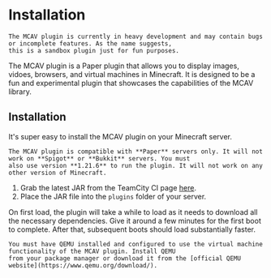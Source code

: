 # Installation

```{note}
The MCAV plugin is currently in heavy development and may contain bugs or incomplete features. As the name suggests,
this is a sandbox plugin just for fun purposes.
```

The MCAV plugin is a Paper plugin that allows you to display images, vidoes, browsers, and virtual machines in
Minecraft. It is designed to be a fun and experimental plugin that showcases the capabilities of the MCAV library.

## Installation

It's super easy to install the MCAV plugin on your Minecraft server.

```{warning}
The MCAV plugin is compatible with **Paper** servers only. It will not work on **Spigot** or **Bukkit** servers. You must
also use version **1.21.6** to run the plugin. It will not work on any other version of Minecraft.
```

1) Grab the latest JAR from the TeamCity CI page [here](https://ci.brandonli.me/repository/download/mcav/.lastFinished/mcav-sandbox-1.0.0-v1.21.6-all.jar).
2) Place the JAR file into the `plugins` folder of your server.

On first load, the plugin will take a while to load as it needs to download all the necessary dependencies. Give it
around a few minutes for the first boot to complete. After that, subsequent boots should load substantially faster.

```{warning}
You must have QEMU installed and configured to use the virtual machine functionality of the MCAV plugin. Install QEMU
from your package manager or download it from the [official QEMU website](https://www.qemu.org/download/).
```